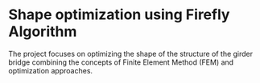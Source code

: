 # Shape optimization using Firefly Algorithm

The project focuses on optimizing the shape of the structure of the girder bridge combining the concepts of Finite Element Method (FEM) and optimization approaches.

